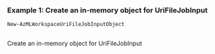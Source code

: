 ### Example 1: Create an in-memory object for UriFileJobInput
```powershell
New-AzMLWorkspaceUriFileJobInputObject
```

```output
```

Create an in-memory object for UriFileJobInput